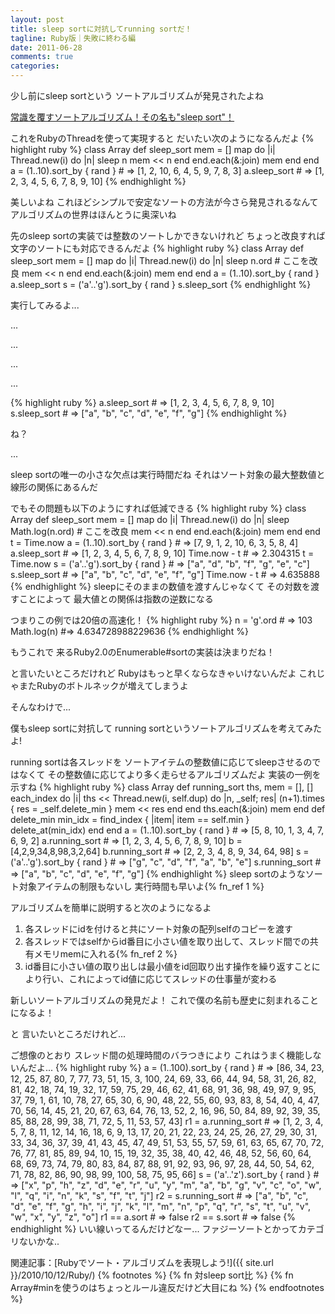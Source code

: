 ```yaml
---
layout: post
title: sleep sortに対抗してrunning sortだ！
tagline: Ruby版｜失敗に終わる編
date: 2011-06-28
comments: true
categories:
---
```



少し前にsleep sortという
ソートアルゴリズムが発見されたよね

[常識を覆すソートアルゴリズム！その名も"sleep sort"！](http://d.hatena.ne.jp/gfx/20110519/1305810786)

これをRubyのThreadを使って実現すると
だいたい次のようになるんだよ
{% highlight ruby %}
class Array
  def sleep_sort
    mem = []
    map do |i|
      Thread.new(i) do |n|
        sleep n
        mem << n
      end
    end.each(&:join)
    mem
  end
end
a = (1..10).sort_by { rand } # => [1, 2, 10, 6, 4, 5, 9, 7, 8, 3]
a.sleep_sort # => [1, 2, 3, 4, 5, 6, 7, 8, 9, 10]
{% endhighlight %}

美しいよね
これほどシンプルで安定なソートの方法が今さら発見されるなんて
アルゴリズムの世界はほんとうに奥深いね

先のsleep sortの実装では整数のソートしかできないけれど
ちょっと改良すれば文字のソートにも対応できるんだよ
{% highlight ruby %}
class Array
  def sleep_sort
    mem = []
    map do |i|
      Thread.new(i) do |n|
        sleep n.ord         # ここを改良
        mem << n
      end
    end.each(&:join)
    mem
  end
end
a = (1..10).sort_by { rand }
a.sleep_sort
s = ('a'..'g').sort_by { rand }
s.sleep_sort
{% endhighlight %}

実行してみるよ...

...


...


...


...


{% highlight ruby %}
a.sleep_sort # => [1, 2, 3, 4, 5, 6, 7, 8, 9, 10]
s.sleep_sort # => ["a", "b", "c", "d", "e", "f", "g"]
{% endhighlight %}

ね？

...

sleep sortの唯一の小さな欠点は実行時間だね
それはソート対象の最大整数値と線形の関係にあるんだ

でもその問題も以下のようにすれば低減できる
{% highlight ruby %}
class Array
  def sleep_sort
    mem = []
    map do |i|
      Thread.new(i) do |n|
        sleep Math.log(n.ord)        # ここを改良
        mem << n
      end
    end.each(&:join)
    mem
  end
end
t = Time.now
a = (1..10).sort_by { rand } # => [7, 9, 1, 2, 10, 6, 3, 5, 8, 4]
a.sleep_sort # => [1, 2, 3, 4, 5, 6, 7, 8, 9, 10]
Time.now - t # => 2.304315
t = Time.now
s = ('a'..'g').sort_by { rand } # => ["a", "d", "b", "f", "g", "e", "c"]
s.sleep_sort # => ["a", "b", "c", "d", "e", "f", "g"]
Time.now - t # => 4.635888
{% endhighlight %}
sleepにそのままの数値を渡すんじゃなくて
その対数を渡すことによって
最大値との関係は指数の逆数になる

つまりこの例では20倍の高速化！
{% highlight ruby %}
n = 'g'.ord # => 103
Math.log(n) #=> 4.634728988229636
{% endhighlight %}

もうこれで
来るRuby2.0のEnumerable#sortの実装は決まりだね！

と言いたいところだけれど
Rubyはもっと早くならなきゃいけないんだよ
これじゃまたRubyのボトルネックが増えてしまうよ


そんなわけで...

僕もsleep sortに対抗して
running sortというソートアルゴリズムを考えてみたよ!

running sortは各スレッドを
ソートアイテムの整数値に応じてsleepさせるのではなくて
その整数値に応じてより多く走らせるアルゴリズムだよ
実装の一例を示すね
{% highlight ruby %}
class Array
  def running_sort
    ths, mem = [], []
    each_index do |i|
      ths << Thread.new(i, self.dup) do |n, _self; res|
        (n+1).times { res = _self.delete_min }
        mem << res
      end
    end
    ths.each(&:join)
    mem
  end
  def delete_min
    min_idx = find_index { |item| item == self.min }
    delete_at(min_idx)
  end
end
a = (1..10).sort_by { rand } # => [5, 8, 10, 1, 3, 4, 7, 6, 9, 2]
a.running_sort # => [1, 2, 3, 4, 5, 6, 7, 8, 9, 10]
b = [4,2,9,34,8,98,3,2,64]
b.running_sort # => [2, 2, 3, 4, 8, 9, 34, 64, 98]
s = ('a'..'g').sort_by { rand } # => ["g", "c", "d", "f", "a", "b", "e"]
s.running_sort # => ["a", "b", "c", "d", "e", "f", "g"]
{% endhighlight %}
sleep sortのようなソート対象アイテムの制限もないし
実行時間も早いよ{% fn_ref 1 %}

アルゴリズムを簡単に説明すると次のようになるよ
1. 各スレッドにidを付けると共にソート対象の配列selfのコピーを渡す
1. 各スレッドではselfからid番目に小さい値を取り出して、スレッド間での共有メモリmemに入れる{% fn_ref 2 %}
1. id番目に小さい値の取り出しは最小値をid回取り出す操作を繰り返すことにより行い、これによってid値に応じてスレッドの仕事量が変わる

新しいソートアルゴリズムの発見だよ！
これで僕の名前も歴史に刻まれることになるよ！

と
言いたいところだけれど...

ご想像のとおり
スレッド間の処理時間のバラつきにより
これはうまく機能しないんだよ...
{% highlight ruby %}
a = (1..100).sort_by { rand } # => [86, 34, 23, 12, 25, 87, 80, 7, 77, 73, 51, 15, 3, 100, 24, 69, 33, 66, 44, 94, 58, 31, 26, 82, 81, 42, 18, 74, 19, 32, 17, 59, 75, 29, 46, 62, 41, 68, 91, 36, 98, 49, 97, 9, 95, 37, 79, 1, 61, 10, 78, 27, 65, 30, 6, 90, 48, 22, 55, 60, 93, 83, 8, 54, 40, 4, 47, 70, 56, 14, 45, 21, 20, 67, 63, 64, 76, 13, 52, 2, 16, 96, 50, 84, 89, 92, 39, 35, 85, 88, 28, 99, 38, 71, 72, 5, 11, 53, 57, 43]
r1 = a.running_sort # => [1, 2, 3, 4, 5, 7, 8, 11, 12, 14, 16, 18, 6, 9, 13, 17, 20, 21, 22, 23, 24, 25, 26, 27, 29, 30, 31, 33, 34, 36, 37, 39, 41, 43, 45, 47, 49, 51, 53, 55, 57, 59, 61, 63, 65, 67, 70, 72, 76, 77, 81, 85, 89, 94, 10, 15, 19, 32, 35, 38, 40, 42, 46, 48, 52, 56, 60, 64, 68, 69, 73, 74, 79, 80, 83, 84, 87, 88, 91, 92, 93, 96, 97, 28, 44, 50, 54, 62, 71, 78, 82, 86, 90, 98, 99, 100, 58, 75, 95, 66]
s = ('a'..'z').sort_by { rand } # => ["x", "p", "h", "z", "d", "e", "r", "u", "y", "m", "a", "b", "g", "v", "c", "o", "w", "l", "q", "i", "n", "k", "s", "f", "t", "j"]
r2 = s.running_sort # => ["a", "b", "c", "d", "e", "f", "g", "h", "i", "j", "k", "l", "m", "n", "p", "q", "r", "s", "t", "u", "v", "w", "x", "y", "z", "o"]
r1 == a.sort # => false
r2 == s.sort # => false
{% endhighlight %}
いい線いってるんだけどなー...
ファジーソートとかってカテゴリないかな..

関連記事：[Rubyでソート・アルゴリズムを表現しよう!]({{ site.url }}/2010/10/12/Ruby/)
{% footnotes %}
   {% fn 対sleep sort比 %}
   {% fn Array#minを使うのはちょっとルール違反だけど大目にね %}
{% endfootnotes %}
